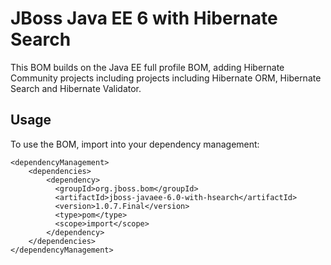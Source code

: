 JBoss Java EE 6 with Hibernate Search
=====================================

This BOM builds on the Java EE full profile BOM, adding Hibernate Community projects including projects including Hibernate ORM, Hibernate Search and Hibernate Validator.

Usage
-----

To use the BOM, import into your dependency management:

    <dependencyManagement>
        <dependencies>
            <dependency>
              <groupId>org.jboss.bom</groupId>
              <artifactId>jboss-javaee-6.0-with-hsearch</artifactId>
              <version>1.0.7.Final</version>
              <type>pom</type>
              <scope>import</scope>
            </dependency>
        </dependencies>
    </dependencyManagement> 

